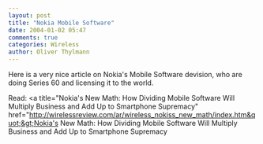 ```yaml
---
layout: post
title: "Nokia Mobile Software"
date: 2004-01-02 05:47
comments: true
categories: Wireless
author: Oliver Thylmann
---
```



Here is a very nice article on Nokia's Mobile Software devision, who are doing Series 60 and licensing it to the world. 

Read: &lt;a title=&quot;Nokia's New Math: How Dividing Mobile Software Will Multiply Business and Add Up to Smartphone Supremacy&quot; href=&quot;http://wirelessreview.com/ar/wireless_nokiss_new_math/index.htm&quot;&gt;Nokia's New Math: How Dividing Mobile Software Will Multiply Business and Add Up to Smartphone Supremacy


